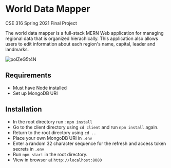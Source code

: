 # World Data Mapper <br/>
CSE 316 Spring 2021 Final Project <br/>

The world data mapper is a full-stack MERN Web application for managing regional data that is organized hierachically. This application also allows users to edit information about each region's name, capital, leader and landmarks. 

![polZeG5t4N](https://user-images.githubusercontent.com/33815743/118913834-35dce000-b8f8-11eb-941f-5f93bc94f603.gif)

## Requirements 
- Must have Node installed
- Set up MongoDB URI

## Installation
- In the root directory run :
  `npm install`
- Go to the client directory using `cd client` and run `npm install` again.
- Return to the root directory using `cd ..`
- Place your own MongoDB URI in `.env`
- Enter a random 32 character sequence for the refresh and access token secrets in `.env`
- Run `npm start` in the root directory.
- View in browser at `http://localhost:8080`


